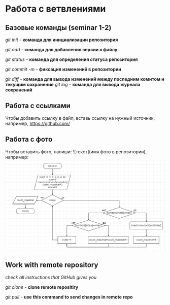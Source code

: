 # Работа с ветвлениями

## Базовые команды (seminar 1-2)

*git init* - **команда для инициализации репозитория**

*git add* - **команда для добавления версии к файлу**

*git status* - **команда для определения статуса репозитория**

*git commit -m <message>* - **фиксация изменений в репозитории**

*git diff* - **команда для вывода изменений между последним комитом и текущим сохранение**
*git log* - **команда для вывода журнала сохранений**
## Работа с ссылками

Чтобы добавить ссылку в файл, вставь ссылку на нужный источник, например, https://github.com/

## Работа с фото
Чтобы вставить фото, напиши: ![текст](имя фото в репозитории), например: 
![Фото](%D0%90%D0%BB%D0%B3%D0%BE%D1%80%D0%B8%D1%82%D0%BC.PNG)

## Work with remote repository 
  
_check all instructions that GitHub gives you_
  
*git clone* - **clone remote repositiry**
  
*git pull* - **use this command to send changes in remote repo**
